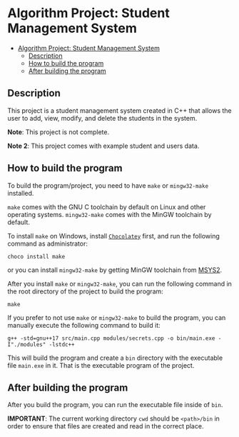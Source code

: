 Algorithm Project: Student Management System
============================================

- [Algorithm Project: Student Management System](#algorithm-project-student-management-system)
  - [Description](#description)
  - [How to build the program](#how-to-build-the-program)
  - [After building the program](#after-building-the-program)

Description
-----------
This project is a student management system created in C++ that
allows the user to add, view, modify, and delete the students in the system.

**Note**: This project is not complete.

**Note 2**: This project comes with example student and users data.

How to build the program
------------------------
To build the program/project, you need to have `make` or `mingw32-make` installed.

`make` comes with the GNU C toolchain by default on Linux and other operating systems.
`mingw32-make` comes with the MinGW toolchain by default.

To install `make` on Windows, install [`Chocolatey`](https://chocolatey.org/) first, and run the following command as administrator:
```
choco install make
```

or you can install `mingw32-make` by getting MinGW toolchain from [MSYS2](https://www.msys2.org/).

After you install `make` or `mingw32-make`, you can run the following command in the root directory of the project to build the program:
```
make
```

If you prefer to not use `make` or `mingw32-make` to build the program, you can manually execute the following command to build it:
```
g++ -std=gnu++17 src/main.cpp modules/secrets.cpp -o bin/main.exe -I"./modules" -lstdc++
```

This will build the program and create a `bin` directory with the executable file `main.exe` in it. That is the executable program of the project.

After building the program
--------------------------

After you build the program, you can run the executable file inside of `bin`.

**IMPORTANT**: The current working directory `cwd` should be `<path>/bin` in order to ensure that files are created and read in the correct place.